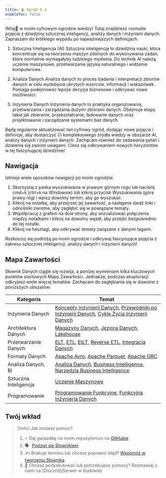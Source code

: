 ```yaml
---
title: 🪴 Ogród 5.3
enableToc: false
---
```


Witaj👋 w moim cyfrowym ogrodzie wiedzy! Tutaj znajdziesz rozmaite pojęcia z dziedziny sztucznej inteligencji, analizy danych i inżynierii danych. Zapraszam do krótkiego wypadu po najważniejszych definicjach:

1. Sztuczna Inteligencja (AI)
Sztuczna inteligencja to dziedzina nauki, która koncentruje się na tworzeniu maszyn zdolnych do wykonywania zadań, które normalnie wymagałyby ludzkiego myślenia. Do technik AI należą uczenie maszynowe, przetwarzanie języka naturalnego i widzenie komputerowe.

2. Analiza Danych
Analiza danych to proces badania i interpretacji zbiorów danych w celu wydobycia ukrytych wzorców, informacji i wskazówek. Pomaga podejmować lepsze decyzje biznesowe i odkrywać nowe możliwości.

3. Inżynieria Danych
Inżynieria danych to praktyka organizowania, przetwarzania i zarządzania dużymi zbiorami danych. Obejmuje etapy takie jak zbieranie, przekształcanie, ładowanie danych oraz projektowanie i zarządzanie systemami baz danych.

Będę regularnie aktualizować ten cyfrowy ogród, dodając nowe pojęcia i definicje, aby dostarczyć Ci kompleksowego źródła wiedzy w obszarze AI, analizy danych i inżynierii danych. Zachęcam również do zadawania pytań i dzielenia się swoimi uwagami. Ciesz się odkrywaniem nowych horyzontów w tej fascynującej dziedzinie!

## Nawigacja

Istnieje wiele sposobów nawigacji po moim ogrodzie:

1. Skorzystaj z paska wyszukiwania w prawym górnym rogu lub naciśnij cmd+k (ctrl+k na Windowsie) lub kliknij przycisk Wyszukiwania (góra prawy róg) i wpisz dowolny termin, aby go wyszukać.
2. Kliknij na notatkę, aby przejrzeć jej zawartość, a następnie śledź linki i odnośniki zwrotne, aby zagłębić się w powiązane tematy.
3. Współpracuj z grafem na dole strony, aby wizualizować połączenia między notatkami i kliknij na dowolny węzeł, aby przejść bezpośrednio do tej notatki.
4. Kliknij na hasztagi, aby odkrywać tematy związane z danymi tagami.

Rozkoszuj się podróżą po moim ogrodzie i odkrywaj fascynujące pojęcia z zakresu sztucznej inteligencji, analizy danych i inżynierii danych!

## Mapa Zawartości
Słownik Danych ciągle się rozwija, a poniżej wymieniam kilka kluczowych punktów startowych Mapy Zawartości. Jednakże, podczas eksploracji odkryjesz wiele więcej tematów. Zachęcam do zagłębiania się w dowolne z poniższych obszarów:

| Kategoria              | Temat                                                                                        |
|-----------------------|-----------------------------------------------------------------------------------------------|
| Inżynieria Danych      | [Koncepty Inżynierii Danych](notes/koncepty%20data%20engineering.md), [Przewodniki po Inżynierii Danych](notes/przewodnik%20data%20engineering.md), [Cykle Życia Inżynierii Danych](notes/cykle%20życia%20data%20engineering.md) |
| Architektura Danych          | [Magazyny Danych](notes/data%20warehouse), [Jeziora Danych](notes/data%20lake), [Lakehouse](notes/data%20lakehouse) |
| Przetwarzanie Danych       | [ELT](notes/elt), [ETL](notes/etl), [EtLT](notes/etlt.md), [Reverse ETL](notes/reverse%20etl), [Integracja Danych](notes/integracja%20danych.md) |
| Formaty Danych          | [Apache Avro](notes/apache%20avro), [Apache Parquet](notes/apache%20parquet), [Apache ORC](notes/apache%20orc.md) |
| Analiza Danych, BI    | [Analiza Danych](notes/analiza%20danych.md), [Business Intelligence](notes/business%20intelligence), [Narzędzia Business Intelligence](notes/narzędzia%20business%20intelligence.md) |
| Sztuczna Inteligencja | [Uczenie Maszynowe](notes/uczenie%20maszynowe.md) |
| Programowanie| [Programowanie Funkcyjne](notes/programowanie%20funkcyjne.md), [Funkcyjna Inżynieria Danych](notes/funkcyjny%20data%20engineering.md) |

## Twój wkład

> [!info] Jak możesz pomóc?
> 
> 1.  ⭐ Daj gwiazdkę na moim repozytorium na [GitHubie](https://github.com/szymok/quartz)
> 2.  🗣️  [Podziel się Słownikiem](https://twitter.com/intent/tweet?text=Świetne%20definicje%20w%20słowniku%20danych%20🧠%20od%20@skszymon&url=quartz.skszymon.eu)
> 3.  ✍️ Brakuje terminu lub chcesz poprawić błąd? [Wspomóż w tworzeniu Słownika](notes/contribute%20to%20glossary.md) 
> 4. 👀 Chcesz podyskutować lub potrzebujesz pomocy? Rozmawiaj z nami na [Discord](Serwer w budowie)